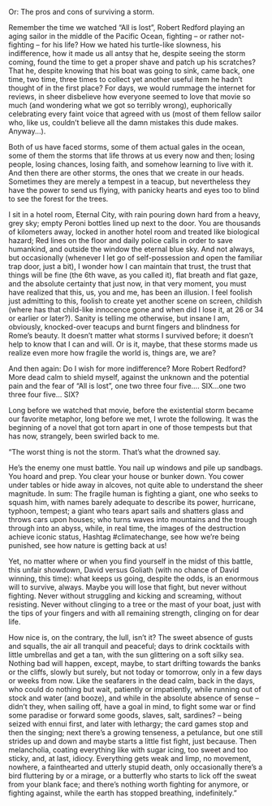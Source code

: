 Or: The pros and cons of surviving a storm.

Remember the time we watched “All is lost”, Robert Redford playing an aging sailor in the middle of the Pacific Ocean, fighting – or rather not-fighting – for his life? How we hated his turtle-like slowness, his indifference, how it made us all antsy that he, despite seeing the storm coming, found the time to get a proper shave and patch up his scratches? That he, despite knowing that his boat was going to sink, came back, one time, two time, three times to collect yet another useful item he hadn’t thought of in the first place? For days, we would rummage the internet for reviews, in sheer disbelieve how everyone seemed to love that movie so much (and wondering what we got so terribly wrong), euphorically celebrating every faint voice that agreed with us (most of them fellow sailor who, like us, couldn’t believe all the damn mistakes this dude makes. Anyway...).

Both of us have faced storms, some of them actual gales in the ocean, some of them the storms that life throws at us every now and then; losing people, losing chances, losing faith, and somehow learning to live with it. And then there are other storms, the ones that we create in our heads. Sometimes they are merely a tempest in a teacup, but nevertheless they have the power to send us flying, with panicky hearts and eyes too to blind to see the forest for the trees.

I sit in a hotel room, Eternal City, with rain pouring down hard from a heavy, grey sky; empty Peroni bottles lined up next to the door. You are thousands of kilometers away, locked in another hotel room and treated like biological hazard; Red lines on the floor and daily police calls in order to save humankind, and outside the window the eternal blue sky. 
And not always, but occasionally (whenever I let go of self-possession and open the familiar trap door, just a bit), I wonder how I can maintain that trust, the trust that things will be fine (the 6th wave, as you called it), flat breath and flat gaze, and the absolute certainty that just now, in that very moment, you must have realized that this, us, you and me, has been an illusion. I feel foolish just admitting to this, foolish to create yet another scene on screen, childish (where has that child-like innocence gone and when did I lose it, at 26 or 34 or earlier or later?). Sanity is telling me otherwise, but insane I am, obviously, knocked-over teacups and burnt fingers and blindness for Rome’s beauty. It doesn’t matter what storms I survived before; it doesn’t help to know that I can and will. Or is it, maybe, that these storms made us realize even more how fragile the world is, things are, we are? 

And then again: Do I wish for more indifference? More Robert Redford? More dead calm to shield myself, against the unknown and the potential pain and the fear of “All is lost”, one two three four five…. SIX…one two three four five… SIX?

Long before we watched that movie, before the existential storm became our favorite metaphor, long before we met, I wrote the following. It was the beginning of a novel that got torn apart in one of those tempests but that has now, strangely, been swirled back to me.  

“The worst thing is not the storm. That’s what the drowned say. 

He’s the enemy one must battle. You nail up windows and pile up sandbags. You hoard and prep. You clear your house or bunker down. You cower under tables or hide away in alcoves, not quite able to understand the sheer magnitude. In sum: The fragile human is fighting a giant, one who seeks to squash him, with names barely adequate to describe its power, hurricane, typhoon, tempest; a giant who tears apart sails and shatters glass and throws cars upon houses; who turns waves into mountains and the trough through into an abyss, while, in real time, the images of the destruction achieve iconic status, Hashtag #climatechange, see how we’re being punished, see how nature is getting back at us! 

Yet, no matter where or when you find yourself in the midst of this battle, this unfair showdown, David versus Goliath (with no chance of David winning, this time): what keeps us going, despite the odds, is an enormous will to survive, always. Maybe you will lose that fight, but never without fighting. Never without struggling and kicking and screaming, without resisting. Never without clinging to a tree or the mast of your boat, just with the tips of your fingers and with all remaining strength, clinging on for dear life. 

How nice is, on the contrary, the lull, isn’t it? The sweet absence of gusts and squalls, the air all tranquil and peaceful; days to drink cocktails with little umbrellas and get a tan, with the sun glittering on a soft silky sea. Nothing bad will happen, except, maybe, to start drifting towards the banks or the cliffs, slowly but surely, but not today or tomorrow, only in a few days or weeks from now. Like the seafarers in the dead calm, back in the days, who could do nothing but wait, patiently or impatiently, while running out of stock and water (and booze), and while in the absolute absence of sense – didn’t they, when sailing off, have a goal in mind, to fight some war or find some paradise or forward some goods, slaves, salt, sardines? – being seized with ennui first, and later with lethargy; the card games stop and then the singing; next there’s a growing tenseness, a petulance, but one still strides up and down and maybe starts a little fist fight, just because. Then melancholia, coating everything like with sugar icing, too sweet and too sticky, and, at last, idiocy. Everything gets weak and limp, no movement, nowhere, a fainthearted and utterly stupid death, only occasionally there’s a bird fluttering by or a mirage, or a butterfly who starts to lick off the sweat from your blank face; and there’s nothing worth fighting for anymore, or fighting against, while the earth has stopped breathing, indefinitely.” 